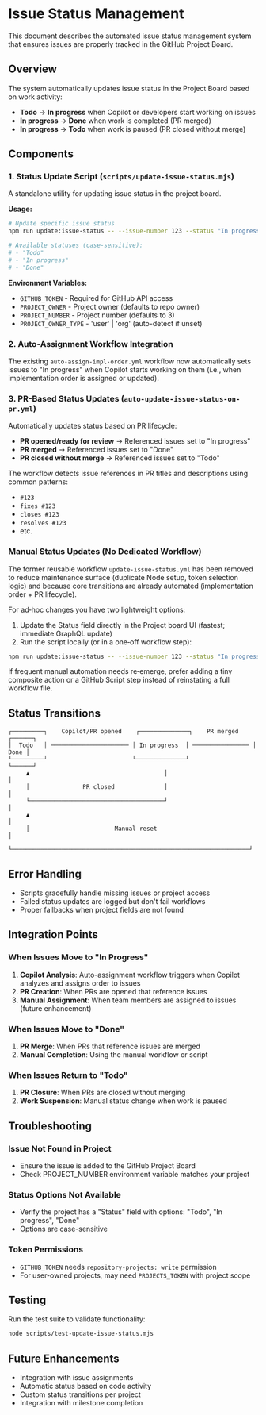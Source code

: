 # Issue Status Management

This document describes the automated issue status management system that ensures issues are properly tracked in the GitHub Project Board.

## Overview

The system automatically updates issue status in the Project Board based on work activity:

- **Todo** → **In progress** when Copilot or developers start working on issues
- **In progress** → **Done** when work is completed (PR merged)
- **In progress** → **Todo** when work is paused (PR closed without merge)

## Components

### 1. Status Update Script (`scripts/update-issue-status.mjs`)

A standalone utility for updating issue status in the project board.

**Usage:**

```bash
# Update specific issue status
npm run update:issue-status -- --issue-number 123 --status "In progress"

# Available statuses (case-sensitive):
# - "Todo"
# - "In progress"
# - "Done"
```

**Environment Variables:**

- `GITHUB_TOKEN` - Required for GitHub API access
- `PROJECT_OWNER` - Project owner (defaults to repo owner)
- `PROJECT_NUMBER` - Project number (defaults to 3)
- `PROJECT_OWNER_TYPE` - 'user' | 'org' (auto-detect if unset)

### 2. Auto-Assignment Workflow Integration

The existing `auto-assign-impl-order.yml` workflow now automatically sets issues to "In progress" when Copilot starts working on them (i.e., when implementation order is assigned or updated).

### 3. PR-Based Status Updates (`auto-update-issue-status-on-pr.yml`)

Automatically updates status based on PR lifecycle:

- **PR opened/ready for review** → Referenced issues set to "In progress"
- **PR merged** → Referenced issues set to "Done"
- **PR closed without merge** → Referenced issues set to "Todo"

The workflow detects issue references in PR titles and descriptions using common patterns:

- `#123`
- `fixes #123`
- `closes #123`
- `resolves #123`
- etc.

### Manual Status Updates (No Dedicated Workflow)

The former reusable workflow `update-issue-status.yml` has been removed to reduce maintenance surface (duplicate Node setup, token selection logic) and because core transitions are already automated (implementation order + PR lifecycle).

For ad‑hoc changes you have two lightweight options:

1. Update the Status field directly in the Project board UI (fastest; immediate GraphQL update)
2. Run the script locally (or in a one‑off workflow step):

```bash
npm run update:issue-status -- --issue-number 123 --status "In progress"
```

If frequent manual automation needs re‑emerge, prefer adding a tiny composite action or a GitHub Script step instead of reinstating a full workflow file.

## Status Transitions

```
┌─────────┐    Copilot/PR opened    ┌──────────────┐    PR merged    ┌──────┐
│  Todo   │ ────────────────────── │ In progress  │ ──────────────── │ Done │
└─────────┘                        └──────────────┘                  └──────┘
     ▲                                      │                           │
     │               PR closed              │                           │
     └──────────────────────────────────────┘                           │
     ▲                                                                   │
     │                        Manual reset                               │
     └───────────────────────────────────────────────────────────────────┘
```

## Error Handling

- Scripts gracefully handle missing issues or project access
- Failed status updates are logged but don't fail workflows
- Proper fallbacks when project fields are not found

## Integration Points

### When Issues Move to "In Progress"

1. **Copilot Analysis**: Auto-assignment workflow triggers when Copilot analyzes and assigns order to issues
2. **PR Creation**: When PRs are opened that reference issues
3. **Manual Assignment**: When team members are assigned to issues (future enhancement)

### When Issues Move to "Done"

1. **PR Merge**: When PRs that reference issues are merged
2. **Manual Completion**: Using the manual workflow or script

### When Issues Return to "Todo"

1. **PR Closure**: When PRs are closed without merging
2. **Work Suspension**: Manual status change when work is paused

## Troubleshooting

### Issue Not Found in Project

- Ensure the issue is added to the GitHub Project Board
- Check PROJECT_NUMBER environment variable matches your project

### Status Options Not Available

- Verify the project has a "Status" field with options: "Todo", "In progress", "Done"
- Options are case-sensitive

### Token Permissions

- `GITHUB_TOKEN` needs `repository-projects: write` permission
- For user-owned projects, may need `PROJECTS_TOKEN` with project scope

## Testing

Run the test suite to validate functionality:

```bash
node scripts/test-update-issue-status.mjs
```

## Future Enhancements

- Integration with issue assignments
- Automatic status based on code activity
- Custom status transitions per project
- Integration with milestone completion
